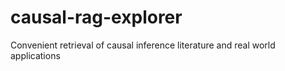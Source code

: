 # causal-rag-explorer
Convenient retrieval of causal inference literature and real world applications
